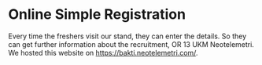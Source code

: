 # Online Simple Registration

Every time the freshers visit our stand, they can enter the details. So they can get further information about the recruitment, OR 13 UKM Neotelemetri. We hosted this website on https://bakti.neotelemetri.com/.
